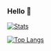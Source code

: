 ### Hello 👋

[![Stats](https://github-readme-stats.vercel.app/api?username=NotDSF&show_icons=true&count_private=true&theme=tokyonight)]()

[![Top Langs](https://github-readme-stats.vercel.app/api/top-langs/?username=NotDSF&hide=css&layout=compact&theme=tokyonight)]()

